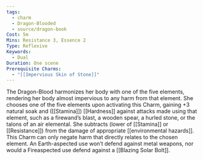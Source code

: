 ```yaml
---
tags:
  - charm
  - Dragon-Blooded
  - source/dragon-book
Cost: 5m
Mins: Resistance 3, Essence 2
Type: Reflexive
Keywords:
  - Dual
Duration: One scene
Prerequisite Charms:
  - "[[Impervious Skin of Stone]]"
---
```

The Dragon-Blood harmonizes her body with one of the five elements, rendering her body almost impervious to any harm from that element. She chooses one of the five elements upon activating this Charm, gaining +3 natural soak and ([[Stamina]]) [[Hardness]] against attacks made using that element, such as a firewand’s blast, a wooden spear, a hurled stone, or the talons of an air elemental. She subtracts (lower of [[Stamina]] or [[Resistance]]) from the damage of appropriate [[environmental hazards]]. This Charm can only negate harm that directly relates to the chosen element. An Earth-aspected use won’t defend against metal weapons, nor would a Fireaspected use defend against a [[Blazing Solar Bolt]].